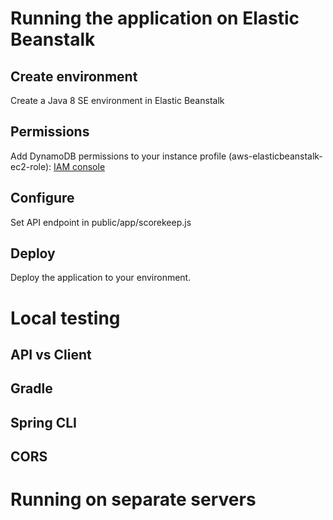 
# Running the application on Elastic Beanstalk

## Create environment
Create a Java 8 SE environment in Elastic Beanstalk
## Permissions
Add DynamoDB permissions to your instance profile (aws-elasticbeanstalk-ec2-role): [IAM console](https://console.aws.amazon.com/iam/home#roles)
## Configure
Set API endpoint in public/app/scorekeep.js
## Deploy
Deploy the application to your environment.

# Local testing
## API vs Client
## Gradle
## Spring CLI
## CORS

# Running on separate servers